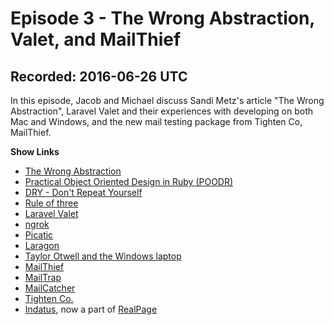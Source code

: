 # Episode 3 - The Wrong Abstraction, Valet, and MailThief

## Recorded: 2016-06-26 UTC

In this episode, Jacob and Michael discuss Sandi Metz's article "The Wrong Abstraction", Laravel Valet and their experiences with developing on both Mac and Windows, and the new mail testing package from Tighten Co, MailThief.

**Show Links**

* [The Wrong Abstraction](http://www.sandimetz.com/blog/2016/1/20/the-wrong-abstraction)
* [Practical Object Oriented Design in Ruby (POODR)](http://www.sandimetz.com/products)
* [DRY - Don't Repeat Yourself](https://en.wikipedia.org/wiki/Don%27t_repeat_yourself)
* [Rule of three](https://en.wikipedia.org/wiki/Rule_of_three_(computer_programming))
* [Laravel Valet](https://laravel.com/docs/5.2/valet)
* [ngrok](https://ngrok.com/)
* [Picatic](https://www.picatic.com)
* [Laragon](https://laragon.org/)
* [Taylor Otwell and the Windows laptop](https://twitter.com/taylorotwell/status/746790490167599105)
* [MailThief](https://github.com/tightenco/mailthief)
* [MailTrap](https://mailtrap.io)
* [MailCatcher](https://mailcatcher.me)
* [Tighten Co.](https://tighten.co)
* [Indatus](https://www.indatus.com), now a part of [RealPage](http://www.realpage.com)
